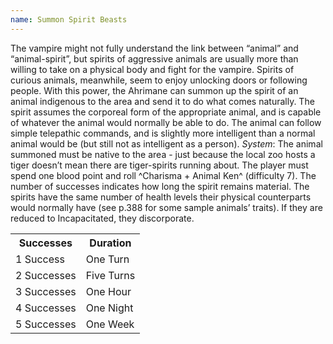```yaml
---
name: Summon Spirit Beasts
---
```


The vampire might not fully understand the link between “animal” and “animal-spirit”, but spirits of aggressive animals are usually more than willing to take on a physical body and fight for the vampire. Spirits of curious animals, meanwhile, seem to enjoy unlocking doors or following people. With this power, the Ahrimane can summon up the spirit of an animal indigenous to the area and send it to do what comes naturally. The spirit assumes the corporeal form of the appropriate animal, and is capable of whatever the animal would normally be able to do. The animal can follow simple telepathic commands, and is slightly more intelligent than a normal animal would be (but still not as intelligent as a person).
_System_: The animal summoned must be native to the area - just because the local zoo hosts a tiger doesn’t mean there are tiger-spirits running about. The player must spend one blood point and roll ^Charisma + Animal Ken^ (difficulty 7). The number of successes indicates how long the spirit remains material. The spirits have the same number of health levels their physical counterparts would normally have (see p.388 for some sample animals’ traits). If they are reduced to Incapacitated, they discorporate.
<table><tr><th>Successes</th><th>Duration</th></tr><tr><td>1 Success</td><td>One Turn</td></tr><tr><td>2 Successes</td><td>Five Turns</td></tr><tr><td>3 Successes</td><td>One Hour</td></tr><tr><td>4 Successes</td><td>One Night</td></tr><tr><td>5 Successes</td><td>One Week</td></tr></table>